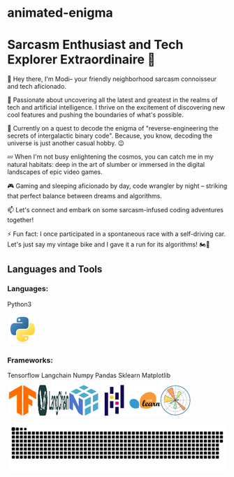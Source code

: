 # animated-enigma
# Sarcasm Enthusiast and Tech Explorer Extraordinaire 🚀

👋 Hey there, I'm Modi– your friendly neighborhood sarcasm connoisseur and tech aficionado.

🤖 Passionate about uncovering all the latest and greatest in the realms of tech and artificial intelligence. I thrive on the excitement of discovering new cool features and pushing the boundaries of what's possible.

🌌 Currently on a quest to decode the enigma of  "reverse-engineering the secrets of intergalactic binary code". Because, you know, decoding the universe is just another casual hobby. 😉

💤 When I'm not busy enlightening the cosmos, you can catch me in my natural habitats: deep in the art of slumber or immersed in the digital landscapes of epic video games.

🎮 Gaming and sleeping aficionado by day, code wrangler by night – striking that perfect balance between dreams and algorithms.

📫 Let's connect and embark on some sarcasm-infused coding adventures together!

⚡ Fun fact: I once participated in a spontaneous race with a self-driving car. Let's just say my vintage bike and I gave it a run for its algorithms! 🏍️🤖




## Languages and Tools 
<div>

### Languages:

  Python3 


<img src=".github/workflows/python-original.svg" title="Python"  alt="Python" width="70" height="70"/>


### Frameworks:


   Tensorflow      Langchain      Numpy      Pandas      Sklearn       Matplotlib 


   
<img src=".github/workflows/tensorflow-original.svg" title="TensorFlow"  alt="TensorFlow" width="70" height="70"/><img src=".github/workflows/logo-dark.svg" title="LangChain"  alt="LangChain" width="70" height="70"/><img src=".github/workflows/numpy-original.svg" title="Numpy" alt="Numpy" width="70" height="70"/><img src=".github/workflows/pandas-original.svg" title="Pandas" alt="Pandas" width="70" height="70"/><img src=".github/workflows/scikitlearn-original.svg" title="sklearn" alt="sklearn" width="70" height="70"/><img src=".github/workflows/matplotlib-original.svg" title="Matplotlib" alt="Matplotlib" width="70" height="70"/>


</div>


<p align="center">
 <img width="1000" src=".github/workflows/main.svg" alt="snake"/>
</p>
